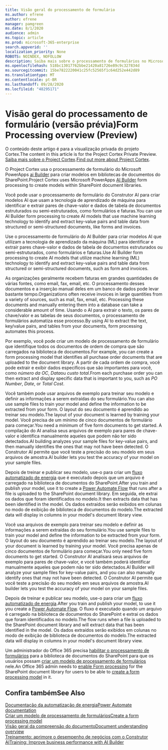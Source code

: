 ```yaml
---
title: Visão geral do processamento de formulário
ms.author: efrene
author: efrene
manager: pamgreen
ms.date: 8/1/2020
audience: admin
ms.topic: article
ms.prod: microsoft-365-enterprise
search.appverid: ''
localization_priority: None
ROBOTS: NOINDEX, NOFOLLOW
description: Saiba mais sobre o processamento de formulários no Microsoft SharePoint Syntex
ms.openlocfilehash: 518bc13017762bbe21420a81726e89c9c327834d
ms.sourcegitcommit: 15be7822220041c25fc52565f1c64d252e442d89
ms.translationtype: MT
ms.contentlocale: pt-BR
ms.lasthandoff: 09/28/2020
ms.locfileid: "48295171"
---
```

# <a name="form-processing-overview-preview"></a><span data-ttu-id="b4510-103">Visão geral do processamento de formulário (versão prévia)</span><span class="sxs-lookup"><span data-stu-id="b4510-103">Form Processing overview (Preview)</span></span>

<span data-ttu-id="b4510-104">O conteúdo deste artigo é para a visualização privada do projeto Cortex.</span><span class="sxs-lookup"><span data-stu-id="b4510-104">The content in this article is for the Project Cortex Private Preview.</span></span> <span data-ttu-id="b4510-105">[Saiba mais sobre o Project Cortex](https://aka.ms/projectcortex).</span><span class="sxs-lookup"><span data-stu-id="b4510-105">[Find out more about Project Cortex](https://aka.ms/projectcortex).</span></span>

<span data-ttu-id="b4510-106">O Project Cortex usa o processamento de formulário do Microsoft PowerApps [ai Builder](https://docs.microsoft.com/ai-builder/overview) para criar modelos em bibliotecas de documentos do SharePoint.</span><span class="sxs-lookup"><span data-stu-id="b4510-106">Project Cortex uses Microsoft PowerApps [AI Builder](https://docs.microsoft.com/ai-builder/overview) form processing to create models within SharePoint document libraries.</span></span>

<span data-ttu-id="b4510-107">Você pode usar o processamento de formulário do Construtor AI para criar modelos AI que usam a tecnologia de aprendizado de máquina para identificar e extrair pares de chave-valor e dados de tabela de documentos estruturados ou semi-estruturados, como formulários e faturas.</span><span class="sxs-lookup"><span data-stu-id="b4510-107">You can use AI Builder form processing to create AI models that use machine learning technology to identify and extract key-value pairs and table data from structured or semi-structured  documents, like forms and invoices.</span></span>

<span data-ttu-id="b4510-108">Use o processamento de formulário do AI Builder para criar modelos AI que utilizam a tecnologia de aprendizado da máquina (ML) para identificar e extrair pares chave-valor e dados de tabela de documentos estruturados ou semi-estruturados, como formulários e faturas.</span><span class="sxs-lookup"><span data-stu-id="b4510-108">Use AI Builder form processing to create AI models that utilize machine learning (ML) technology to identify and extract key-value pairs and table data from structured or semi-structured documents, such as form and invoices.</span></span>

<span data-ttu-id="b4510-109">As organizações geralmente recebem faturas em grandes quantidades de várias fontes, como email, fax, email, etc. O processamento desses documentos e a inserção manual deles em um banco de dados pode levar bastante tempo.</span><span class="sxs-lookup"><span data-stu-id="b4510-109">Organizations often receive invoices in large quantities from a variety of sources, such as mail, fax, email, etc. Processing these documents and manually entering them into a database can take a considerable amount of time.</span></span> <span data-ttu-id="b4510-110">Usando o AI para extrair o texto, os pares de chave/valor e as tabelas de seus documentos, o processamento de formulários automatiza esse processo.</span><span class="sxs-lookup"><span data-stu-id="b4510-110">By using AI to extract the text, key/value pairs, and tables from your documents, form processing automates this process.</span></span> 

<span data-ttu-id="b4510-111">Por exemplo, você pode criar um modelo de processamento de formulário que identifique todos os documentos de ordem de compra que são carregados na biblioteca de documentos.</span><span class="sxs-lookup"><span data-stu-id="b4510-111">For example, you can create a form processing model that identifies all purchase order documents that are uploaded to the document library.</span></span> <span data-ttu-id="b4510-112">A partir de cada ordem de compra, você pode extrair e exibir dados específicos que são importantes para você, como *número da OC*, *Data*ou *custo total*.</span><span class="sxs-lookup"><span data-stu-id="b4510-112">From each purchase order you can then extract and display specific data that is important to you, such as *PO Number*, *Date*, or *Total Cost*.</span></span>

<span data-ttu-id="b4510-113">Você também pode usar arquivos de exemplo para treinar seu modelo e definir as informações a serem extraídas do seu formulário.</span><span class="sxs-lookup"><span data-stu-id="b4510-113">You can also use sample files to train your model and define the information to be extracted from your form.</span></span> <span data-ttu-id="b4510-114">O layout do seu documento é aprendido ao treinar seu modelo.</span><span class="sxs-lookup"><span data-stu-id="b4510-114">The layout of your document is learned by training your model.</span></span> <span data-ttu-id="b4510-115">Você precisa de um mínimo de cinco documentos de formulário para começar.</span><span class="sxs-lookup"><span data-stu-id="b4510-115">You need a minimum of five form documents to get started.</span></span> <span data-ttu-id="b4510-116">A compilação do AI analisa seus arquivos de exemplo para pares de chave-valor e identifica manualmente aqueles que podem não ter sido detectados.</span><span class="sxs-lookup"><span data-stu-id="b4510-116">AI building analyzes your sample files for key-value pairs, and then manually identifies the ones that may not have been detected.</span></span>  <span data-ttu-id="b4510-117">O Construtor AI permite que você teste a precisão do seu modelo em seus arquivos de amostra.</span><span class="sxs-lookup"><span data-stu-id="b4510-117">AI builder lets you test the accuracy of your model on your sample files.</span></span>

<span data-ttu-id="b4510-118">Depois de treinar e publicar seu modelo, use-o para criar um [fluxo automatizado de energia](https://docs.microsoft.com/power-automate/getting-started) que é executado depois que um arquivo é carregado na biblioteca de documentos do SharePoint.</span><span class="sxs-lookup"><span data-stu-id="b4510-118">After you train and publish your model, use it to create a [Power Automate Flow](https://docs.microsoft.com/power-automate/getting-started) that runs after a file is uploaded to the SharePoint document library.</span></span> <span data-ttu-id="b4510-119">Em seguida, ele extrai os dados que foram identificados no modelo.</span><span class="sxs-lookup"><span data-stu-id="b4510-119">It then extracts data that has been identified in the model.</span></span> <span data-ttu-id="b4510-120">Os dados extraídos serão exibidos em colunas no modo de exibição de biblioteca de documentos do modelo.</span><span class="sxs-lookup"><span data-stu-id="b4510-120">The extracted data will display in columns in your model's document library view.</span></span>

<span data-ttu-id="b4510-121">Você usa arquivos de exemplo para treinar seu modelo e definir as informações a serem extraídas do seu formulário.</span><span class="sxs-lookup"><span data-stu-id="b4510-121">You use sample files to train your model and define the information to be extracted from your form.</span></span> <span data-ttu-id="b4510-122">O layout do seu documento é aprendido ao treinar seu modelo.</span><span class="sxs-lookup"><span data-stu-id="b4510-122">The layout of your document is learned by training your model.</span></span> <span data-ttu-id="b4510-123">Você precisa apenas de cinco documentos de formulário para começar.</span><span class="sxs-lookup"><span data-stu-id="b4510-123">You only need five form documents to get started.</span></span> <span data-ttu-id="b4510-124">O Construtor AI analisará seus arquivos de exemplo para pares de chave-valor, e você também poderá identificar manualmente aqueles que podem não ter sido detectados.</span><span class="sxs-lookup"><span data-stu-id="b4510-124">AI Builder will analyze your sample files for key-value pairs, and you can also manually identify ones that may not have been detected.</span></span>  <span data-ttu-id="b4510-125">O Construtor AI permite que você teste a precisão do seu modelo em seus arquivos de amostra.</span><span class="sxs-lookup"><span data-stu-id="b4510-125">AI builder lets you test the accuracy of your model on your sample files.</span></span>

<span data-ttu-id="b4510-126">Depois de treinar e publicar seu modelo, use-o para criar um [fluxo automatizado de energia](https://docs.microsoft.com/power-automate/getting-started).</span><span class="sxs-lookup"><span data-stu-id="b4510-126">After you train and publish your model, to use it you create a [Power Automate Flow](https://docs.microsoft.com/power-automate/getting-started).</span></span> <span data-ttu-id="b4510-127">O fluxo é executado quando um arquivo é carregado na biblioteca de documentos do SharePoint e extrai os dados que foram identificados no modelo.</span><span class="sxs-lookup"><span data-stu-id="b4510-127">The flow runs when a file is uploaded to the SharePoint document library and will extract data that has been identified in the model.</span></span> <span data-ttu-id="b4510-128">Os dados extraídos serão exibidos em colunas no modo de exibição de biblioteca de documentos do modelo.</span><span class="sxs-lookup"><span data-stu-id="b4510-128">The extracted data will display in columns in your model's document library view.</span></span>

<span data-ttu-id="b4510-129">Um administrador do Office 365 precisa [habilitar o processamento de formulários](https://docs.microsoft.com/microsoft-365/contentunderstanding/set-up-content-understanding#to-set-up-content-understanding) para a biblioteca de documentos do SharePoint para que os usuários possam [criar um modelo de processamento de formulários](create-a-form-processing-model.md) nele.</span><span class="sxs-lookup"><span data-stu-id="b4510-129">An Office 365 admin needs to [enable Form processing](https://docs.microsoft.com/microsoft-365/contentunderstanding/set-up-content-understanding#to-set-up-content-understanding) for the SharePoint document library for users to be able to [create a form processing model](create-a-form-processing-model.md) in it.</span></span>

## <a name="see-also"></a><span data-ttu-id="b4510-130">Confira também</span><span class="sxs-lookup"><span data-stu-id="b4510-130">See Also</span></span>
  
[<span data-ttu-id="b4510-131">Documentação da automatização de energia</span><span class="sxs-lookup"><span data-stu-id="b4510-131">Power Automate documentation</span></span>](https://docs.microsoft.com/power-automate/)</br>
[<span data-ttu-id="b4510-132">Criar um modelo de processamento de formulários</span><span class="sxs-lookup"><span data-stu-id="b4510-132">Create a form processing model</span></span>](create-a-form-processing-model.md)</br>
[<span data-ttu-id="b4510-133">Visão geral da compreensão do documento</span><span class="sxs-lookup"><span data-stu-id="b4510-133">Document understanding overview</span></span>](document-understanding-overview.md)</br>
[<span data-ttu-id="b4510-134">Treinamento: aprimore o desempenho de negócios com o Construtor AI</span><span class="sxs-lookup"><span data-stu-id="b4510-134">Training: Improve business performance with AI Builder</span></span>](https://docs.microsoft.com/learn/paths/improve-business-performance-ai-builder/?source=learn)</br>
